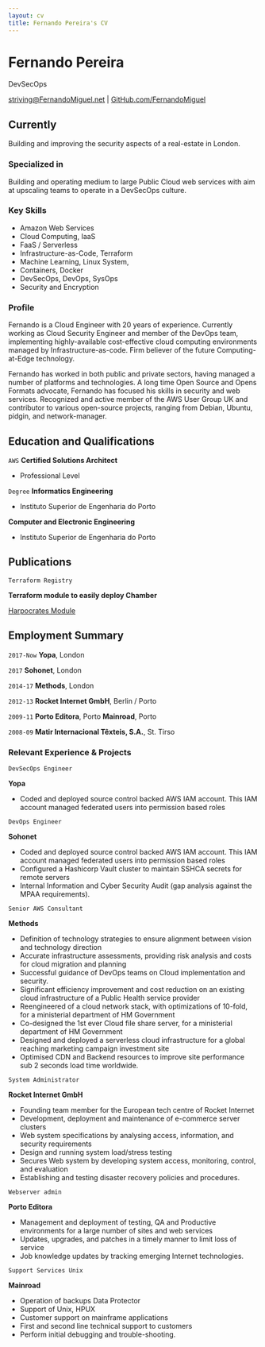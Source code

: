 ```yaml
---
layout: cv
title: Fernando Pereira's CV
---
```

# Fernando Pereira
DevSecOps

<div id="webaddress">
<a href="striving@FernandoMiguel.net">striving@FernandoMiguel.net</a>
| <a href="https://github.com/FernandoMiguel/">GitHub.com/FernandoMiguel</a>
</div>


## Currently

Building and improving the security aspects of a real-estate in London.

### Specialized in

Building and operating medium to large Public Cloud web services with aim at upscaling teams to operate in a DevSecOps culture.

### Key Skills

* Amazon Web Services
* Cloud Computing, IaaS
* FaaS / Serverless
* Infrastructure-as-Code, Terraform
* Machine Learning, Linux System,
* Containers, Docker
* DevSecOps, DevOps, SysOps
* Security and Encryption


### Profile

Fernando is a Cloud Engineer with 20 years of experience. Currently working as Cloud Security Engineer and member of the DevOps team, implementing highly-available cost-effective cloud computing environments managed by Infrastructure-as-code. Firm believer of the future Computing-at-Edge technology.

Fernando has worked in both public and private sectors, having managed a number of platforms and technologies. A long time Open Source and Opens Formats advocate, Fernando has focused his skills in security and web services. Recognized and active member of the AWS User Group UK and contributor to various open-source projects, ranging from Debian, Ubuntu, pidgin, and network-manager.

## Education and Qualifications

`AWS`
__Certified Solutions Architect__
* Professional Level

`Degree`
__Informatics Engineering__
* Instituto Superior de Engenharia do Porto

__Computer and Electronic Engineering__
* Instituto Superior de Engenharia do Porto



## Publications

`Terraform Registry`

__Terraform module to easily deploy Chamber__

[Harpocrates Module](https://github.com/yopaproperty/terraform-AWS-Harpocrates)


## Employment Summary

 `2017-Now`
__Yopa__, London

 `2017`
__Sohonet__, London

 `2014-17`
__Methods__, London

`2012-13`
__Rocket Internet GmbH__, Berlin / Porto

`2009-11`
__Porto Editora__, Porto
__Mainroad__, Porto

`2008-09`
__Matir Internacional Têxteis, S.A.__, St. Tirso


### Relevant Experience & Projects

`DevSecOps Engineer`

__Yopa__

- Coded and deployed source control backed AWS IAM account. This IAM account managed federated users into permission based roles


`DevOps Engineer`

__Sohonet__

- Coded and deployed source control backed AWS IAM account. This IAM account managed federated users into permission based roles
- Configured a Hashicorp Vault cluster to maintain SSHCA secrets for remote servers
- Internal Information and Cyber Security Audit (gap analysis against the MPAA requirements).


`Senior AWS Consultant`

__Methods__

- Definition of technology strategies to ensure alignment between vision and technology direction
- Accurate infrastructure assessments, providing risk analysis and costs for cloud migration and planning
- Successful guidance of DevOps teams on Cloud implementation and security.
- Significant efficiency improvement and cost reduction on an existing cloud infrastructure of a Public Health service provider
- Reengineered of a cloud network stack, with optimizations of 10-fold, for a ministerial department of HM Government
- Co-designed the 1st ever Cloud file share server, for a ministerial department of HM Government
- Designed and deployed a serverless cloud infrastructure for a global reaching marketing campaign investment site
- Optimised CDN and Backend resources to improve site performance sub 2 seconds load time worldwide.


`System Administrator`

__Rocket Internet GmbH__

- Founding team member for the European tech centre of Rocket Internet
- Development, deployment and maintenance of e-commerce server clusters
- Web system specifications by analysing access, information, and security requirements
- Design and running system load/stress testing
- Secures Web system by developing system access, monitoring, control, and evaluation
- Establishing and testing disaster recovery policies and procedures.


`Webserver admin`

__Porto Editora__

- Management and deployment of testing, QA and Productive environments for a large number of sites and web services
- Updates, upgrades, and patches in a timely manner to limit loss of service
- Job knowledge updates by tracking emerging Internet technologies.


`Support Services Unix`

__Mainroad__

- Operation of backups Data Protector
- Support of Unix, HPUX
- Customer support on mainframe applications
- First and second line technical support to customers
- Perform initial debugging and trouble-shooting.


<!-- ### Footer

Last updated: May 2019 -->
